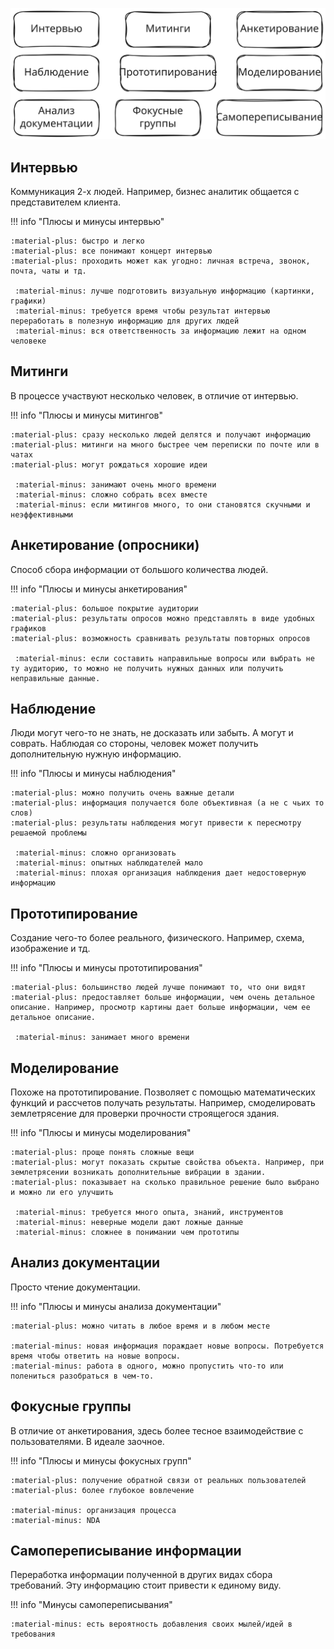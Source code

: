 ![testing-requirements-gathering.excalidraw](../../assets/attachments/testing-requirements-gathering.excalidraw.svg)

## Интервью

Коммуникация 2-х людей. Например, бизнес аналитик общается с представителем клиента. 

!!! info "Плюсы и минусы интервью"

	:material-plus: быстро и легко
	:material-plus: все понимают концерт интервью
	:material-plus: проходить может как угодно: личная встреча, звонок, почта, чаты и тд.
	 
	 :material-minus: лучше подготовить визуальную информацию (картинки, графики)
	 :material-minus: требуется время чтобы результат интервью переработать в полезную информацию для других людей
	 :material-minus: вся ответственность за информацию лежит на одном человеке

## Митинги

В процессе участвуют несколько человек, в отличие от интервью. 

!!! info "Плюсы и минусы митингов"

	:material-plus: сразу несколько людей делятся и получают информацию
	:material-plus: митинги на много быстрее чем переписки по почте или в чатах
	:material-plus: могут рождаться хорошие идеи
	 
	 :material-minus: занимают очень много времени
	 :material-minus: сложно собрать всех вместе
	 :material-minus: если митингов много, то они становятся скучными и неэффективными

## Анкетирование (опросники)

Способ сбора информации от большого количества людей.

!!! info "Плюсы и минусы анкетирования"

	:material-plus: большое покрытие аудитории
	:material-plus: результаты опросов можно представлять в виде удобных графиков
	:material-plus: возможность сравнивать результаты повторных опросов
	 
	 :material-minus: если составить направильные вопросы или выбрать не ту аудиторию, то можно не получить нужных данных или получить неправильные данные.

## Наблюдение

Люди могут чего-то не знать, не досказать или забыть. А могут и соврать. Наблюдая со стороны, человек может получить дополнительную нужную информацию.

!!! info "Плюсы и минусы наблюдения"

	:material-plus: можно получить очень важные детали
	:material-plus: информация получается боле объективная (а не с чьих то слов)
	:material-plus: результаты наблюдения могут привести к пересмотру решаемой проблемы
	 
	 :material-minus: сложно организовать
	 :material-minus: опытных наблюдателей мало
	 :material-minus: плохая организация наблюдения дает недостоверную информацию

## Прототипирование

Создание чего-то более реального, физического. Например, схема, изображение и тд.

!!! info "Плюсы и минусы прототипирования"

	:material-plus: большинство людей лучше понимают то, что они видят
	:material-plus: предоставляет больше информации, чем очень детальное описание. Например, просмотр картины дает больше информации, чем ее детальное описание.
	 
	 :material-minus: занимает много времени

## Моделирование

Похоже на прототипирование. Позволяет с помощью математических функций и рассчетов получать результаты. Например, смоделировать землетрясение для проверки прочности строящегося здания.

!!! info "Плюсы и минусы моделирования"

	:material-plus: проще понять сложные вещи
	:material-plus: могут показать скрытые свойства объекта. Например, при землетрясении возникать дополнительные вибрации в здании.
	:material-plus: показывает на сколько правильное решение было выбрано и можно ли его улучшить
	 
	 :material-minus: требуется много опыта, знаний, инструментов
	 :material-minus: неверные модели дают ложные данные
	 :material-minus: сложнее в понимании чем прототипы

## Анализ документации

Просто чтение документации. 

!!! info "Плюсы и минусы анализа документации"

	:material-plus: можно читать в любое время и в любом месте
	
	:material-minus: новая информация пораждает новые вопросы. Потребуется время чтобы ответить на новые вопросы.
	:material-minus: работа в одного, можно пропустить что-то или полениться разобраться в чем-то.

## Фокусные группы

В отличие от анкетирования, здесь более тесное взаимодействие с пользователями. В идеале заочное.

!!! info "Плюсы и минусы фокусных групп"

	:material-plus: получение обратной связи от реальных пользователей
	:material-plus: более глубокое вовлечение
	
	:material-minus: организация процесса
	:material-minus: NDA

## Самопереписывание информации

Переработка информации полученной в других видах сбора требований. Эту информацию стоит привести к единому виду. 

!!! info "Минусы самопереписывания"
	
	:material-minus: есть вероятность добавления своих мылей/идей в требования
